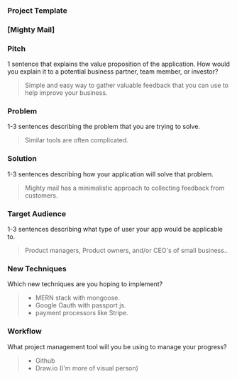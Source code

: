 ### Project Template

### [Mighty Mail]

### Pitch

1 sentence that explains the value proposition of the application. How would you explain it to a potential business partner, team member, or investor?
> Simple and easy way to gather valuable feedback that you can use to help improve your business.

### Problem

1-3 sentences describing the problem that you are trying to solve.
> Similar tools are often complicated.

### Solution

1-3 sentences describing how your application will solve that problem.
>Mighty mail has a minimalistic approach to collecting feedback from customers.

### Target Audience

1-3 sentences describing what type of user your app would be applicable to.
> Product managers, Product owners, and/or CEO's of small business.. 

### New Techniques

Which new techniques are you hoping to implement?
>* MERN stack with mongoose. 
>* Google Oauth with passport js.
>* payment processors like Stripe. 

### Workflow

What project management tool will you be using to manage your progress?
>* Github
>* Draw.io (I'm more of visual person)

